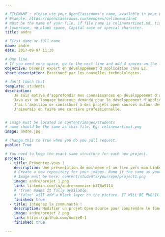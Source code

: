 ```yaml
---

# FILENAME : please use your OpenClassrooms's name, available in your url.
# Example: https://openclassrooms.com/membres/celinemartinet
# must be the name of your file. If file name is celinemartinet.md, title is celinemartinet.
# lowercase, no blank space, Capital case or special character.
title: andre

# First name or full name
name: andre
date: 2017-09-07 11:30

# One line.
# If you need more space, go to the next line and add 4 spaces on the left, as in 'description'.
objective: Dévenir expert en développement d'application Java EE.
short_description: Passionné par les nouvelles technolologies.

# don't touch that
template: students
description:
    Je suis motivé d'approfondir mes connaissances en développement d'application Java EE.
    Java est un langage beaucoup demandé pour le développement d'application pour les entreprises.
    J'ai l'ambition de contribuer à des projets open sources autour des technologies Java EE.
    J'aimerais en faire une carrière professionnelle.


# image must be located in content/images/students
# name should be the same as this file. Eg: celinemartinet.png
image: andre.jpg

# Change this to True when you do you pull request.
public: True

# You need to keep the exact same structure for each new project.
projects:
  - title: Présentez-vous !
    description: Une présentation de moi-même et un lien vers mon LinkedIn.
    # Create a new repository for your images. Name it the same as your nickname and profile picture.
    # Image must be here: content/students/yourrepo/project1.png
    image: andre/projet_1.png
    link: linkedin.com/in/andre-monnier-b378a9114
    # 'true' makes it fully available.
    # 'false' will add a black layer on the picture. IT WILL BE PUBLIC!
    finished: true
  - title: Intégrez la communauté !
    description: Modifier un projet Open Source pour comprendre le fonctionnement de Git, de Github et des pull requests.
    image: andre/projet_2.png
    link: https://github.com/AndreM-1
    finished: true

---
```

